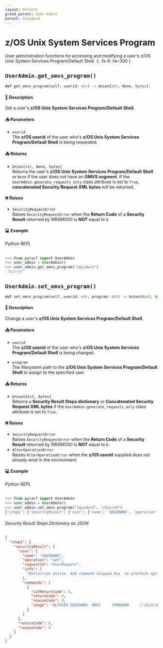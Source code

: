 ```yaml
---
layout: default
grand_parent: User Admin
parent: Standard
---
```


# z/OS Unix System Services Program

User administration functions for accessing and modifying a user's z/OS Unix System Services Program/Default Shell. 
{: .fs-6 .fw-300 }

## `UserAdmin.get_omvs_program()`

```python
def get_omvs_program(self, userid: str) -> Union[str, None, bytes]:
```

#### 📄 Description

Get a user's **z/OS Unix System Services Program/Default Shell**.

#### 📥 Parameters
* `userid`<br>
  The **z/OS userid** of the user who's **z/OS Unix System Services Program/Default Shell** is being requested.

#### 📤 Returns
* `Union[str, None, bytes]`<br>
  Returns the user's **z/OS Unix System Services Program/Default Shell** or `None` if the user does not have an **OMVS segment**. If the `UserAdmin.generate_requests_only` class attribute is set to `True`, **concatenated Security Request XML bytes** will be returned.

#### ❌ Raises
* `SecurityRequestError`<br>
  Raises `SecurityRequestError` when the **Return Code** of a **Security Result** returned by IRRSMO00 is **NOT** equal to `0`.

#### 💻 Example

###### Python REPL
```python
>>> from pyracf import UserAdmin
>>> user_admin = UserAdmin()
>>> user_admin.get_omvs_program("squidwrd")
'/bin/sh'
```

## `UserAdmin.set_omvs_program()`

```python
def set_omvs_program(self, userid: str, program: str) -> Union[dict, bytes]:
```

#### 📄 Description

Change a user's **z/OS Unix System Services Program/Default Shell**.

#### 📥 Parameters
* `userid`<br>
  The **z/OS userid** of the user who's **z/OS Unix System Services Program/Default Shell** is being changed.

* `program`<br>
  The filesystem path to the **z/OS Unix System Services Program/Default Shell** to assign to the specified user.

#### 📤 Returns
* `Union[dict, bytes]`<br>
  Returns a **Security Result Steps dictionary** or **Concatenated Security Request XML bytes** if the `UserAdmin.generate_requests_only` class attribute is set to `True`.

#### ❌ Raises
* `SecurityRequestError`<br>
  Raises `SecurityRequestError` when the **Return Code** of a **Security Result** returned by IRRSMO00 is **NOT** equal to `0`.
* `AlterOperationError`<br>
  Raises `AlterOperationError` when the **z/OS userid** supplied does not already exist in the environment.

#### 💻 Example

###### Python REPL
```python
>>> from pyracf import UserAdmin
>>> user_admin = UserAdmin()
>>> user_admin.set_omvs_program("squidwrd", "/bin/sh")
{'step1': {'securityResult': {'user': {'name': 'SQUIDWRD', 'operation': 'set', 'requestId': 'UserRequest', 'info': ['Definition exists. Add command skipped due  to precheck option'], 'commands': [{'safReturnCode': 0, 'returnCode': 0, 'reasonCode': 0, 'image': "ALTUSER SQUIDWRD  OMVS     (PROGRAM     ('/bin/sh'))"}]}, 'returnCode': 0, 'reasonCode': 0}}}
```

###### Security Result Steps Dictionary as JSON
```json
{
  "step1": {
    "securityResult": {
      "user": {
        "name": "SQUIDWRD",
        "operation": "set",
        "requestId": "UserRequest",
        "info": [
          "Definition exists. Add command skipped due  to precheck option"
        ],
        "commands": [
          {
            "safReturnCode": 0,
            "returnCode": 0,
            "reasonCode": 0,
            "image": "ALTUSER SQUIDWRD  OMVS     (PROGRAM     ('/bin/sh'))"
          }
        ]
      },
      "returnCode": 0,
      "reasonCode": 0
    }
  }
}
```